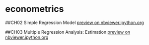 econometrics
============

##CH02 Simple Regression Model
[preview on nbviewer.ipython.org](http://nbviewer.ipython.org/urls/github.com/kongscn/econometrics/raw/master/notebooks/CH02.ipynb)

##CH03 Multiple Regression Analysis: Estimation
[preview on nbviewer.ipython.org](http://nbviewer.ipython.org/urls/github.com/kongscn/econometrics/raw/master/notebooks/CH03.ipynb)

